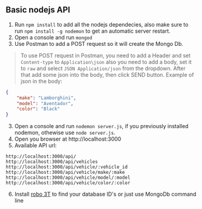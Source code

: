 ## Basic nodejs API

1. Run ``npm install`` to add all the nodejs dependecies, also make sure to run ```npm install -g nodemon``` to get an automatic server restart.
2. Open a console and run ``mongod``
3. Use Postman to add a POST request so it will create the Mongo Db.
> To use POST request in Postman, you need to add a Header and set ``Content-type`` to ``Application\json`` also you need to add a body, set it to ``raw`` and select ``JSON Application/json`` from the dropdown. After that add some json into the body, then click SEND button. Example of json in the body:

```json
{
	"make": "Lamborghini",
	"model": "Aventador",
	"color": "Black"
}
```
3. Open a console and run ``nodemon server.js``, if you previously installed nodemon, othewise use ``node server.js``.
4. Open you browser at http://localhost:3000
5. Available API url:
```
http://localhost:3000/api/
http://localhost:3000/api/vehicles
http://localhost:3000/api/vehicle/:vehicle_id
http://localhost:3000/api/vehicle/make/:make
http://localhost:3000/api/vehicle/model/:model
http://localhost:3000/api/vehicle/color/:color
```
6. Install [robo 3T](https://robomongo.org/) to find your database ID's or just use MongoDb command line


